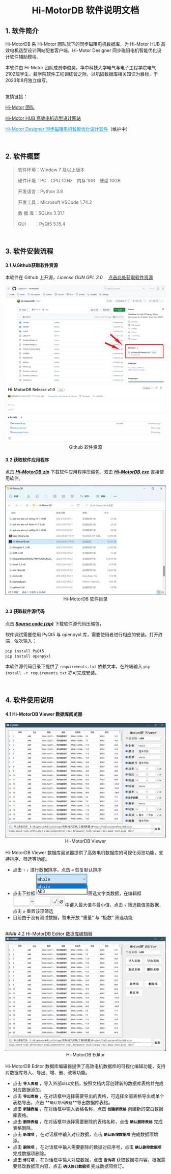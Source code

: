 # <center> Hi-MotorDB 软件说明文档 </center>

## 1. 软件简介

Hi-MotorDB 系 Hi-Motor 团队旗下的同步磁阻电机数据库，为 Hi-Motor HUB 高效电机选型设计网站配套客户端，Hi-Motor Designer 同步磁阻电机智能优化设计软件辅助模块。

本软件由 Hi-Motor 团队成员李俊昊，华中科技大学电气与电子工程学院电气2102班学生，藉学院软件工程训练营之际，以巩固数据库相关知识为目标，于2023年8月独立编写。

<br />友情链接：

<u>[Hi-Motor 团队](www.hi-motor.site)</u>

<u>[Hi-Motor HUB 高效电机选型设计网站](https://hub.hi-motor.site)</u>

<label style="color:#0097db"><u>Hi-Motor Designer 同步磁阻电机智能优化设计软件</u></label>（维护中）

<br />

## 2. 软件概要

> 软件环境：Window 7 及以上版本
> 
> 硬件环境：PC&emsp;CPU 1GHz&emsp;内存 1GB&emsp;硬盘 10GB
> 
> 开发语言：Python 3.8
> 
> 开发工具：Microsoft VSCode 1.74.2
> 
> 数 据 库：SQLite 3.31.1
> 
> GUI&emsp;&emsp;：PyQt5 5.15.4

<br />

## 3. 软件安装流程

#### 3.1 从Github获取软件资源
本软件在 Github 上开源，*License GUN GPL 3.0* &emsp;<u>[点击此处获取软件资源](https://github.com/Lightyear-li/Hi-MotorDB/releases/tag/Realease)</u>
<center> <img src='image/Github_screenshot.png'> </center>
<center> <img src='image/Release_screenshot.png'> </center>
<center> Github 软件资源 </center>

#### 3.2 获取软件应用程序
点击 <u>**_Hi-MotorDB.zip_**</u> 下载软件应用程序压缩包，双击 <u>**_Hi-MotorDB.exe_**</u> 直接使用软件。
<center> <img src='image/Exe_screenshot.png'> </center>
<center> Hi-MotorDB 软件目录 </center>

#### 3.3 获取软件源代码
点击 <u>**_Sourse code (zip)_**</u> 下载软件源代码压缩包，

软件调试需要使用 PyQt5 与 openpyxl 库，需要使用者进行相应的安装。打开终端，依次输入：
```
pip install PyQt5
pip install openpyxl
```
本软件源代码目录下提供了 `requirements.txt` 依赖文本，在终端输入 `pip install -r requirements.txt` 亦可完成安装。

<br />

## 4. 软件使用说明

#### 4.1 Hi-MotorDB Viewer 数据库阅览器
<center> <img src='image/viewer.png'> </center>
<center> Hi-MotorDB Viewer </center>
<br />
Hi-MotorDB Viewer 数据库阅览器提供了高效电机数据库的可视化阅览功能，支持排序、筛选等功能。

- 点击 `↑` `↓` 进行数据排序，点击 `⌀` 恢复默认排序
- 点击下拉框<img src='image/comboBox.png'>筛选文字类数据，在编辑框<img src='image/edit.png'>中键入最大值与最小值，点击 `√` 筛选数值类数据，点击 `⌀` 重置该项筛选
- 目前由于没有测试数据，暂未开放 “重量” 与 “极数” 筛选功能

<br />
#### 4.2 Hi-MotorDB Editor 数据库编辑器
<center> <img src='image/editor.png'> </center>
<center> Hi-MotorDB Editor </center>
<br />
Hi-MotorDB Editor 数据库编辑器提供了高效电机数据库的可视化编辑功能，支持对数据库导入、导出、增、删、改等功能。

- 点击 **`导入表格`** ，导入外部xlsx文档，按照文档内容创建新的数据库表格并完成对应数据添加。
- 点击 **`导出表格`** ，在对话框中选择需要导出的表格，可选择全部表格导出或单个表格导出，点击 **`确认导出表格`**导出数据库表格。
- 点击 **`新建表格`** ，在对话框中输入表格名称，点击 **`创建新表格`** 创建新的空白数据库表格。
- 点击 **`删除表格`** ，在对话框中选择需要删除的表格名称，点击 **`确认删除表格`** 完成表格删除。
- 点击 **`新增项`** ，在对话框中输入对应数据，点击 **`确认新增数据项`** 完成数据项增添。
- 点击 **`删除项`** ，在对话框中输入需要删除的数据对应序号，点击 **`确认删除数据项`** 完成数据项删除。
- 点击 **`修订项`** ，在对话框中输入对应数据，点击 **`查询项`** 获取数据项内容，根据需要修改数据项内容，点击 **`确认修订数据项`** 完成数据项修订。